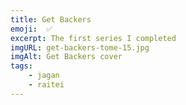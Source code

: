 ```yaml
---
title: Get Backers
emoji:  ✅
excerpt: The first series I completed
imgURL: get-backers-tome-15.jpg
imgAlt: Get Backers cover
tags: 
    - jagan
    - raitei
---
```


<script setup lang="ts">
import BlurryImage from '@components/BlurryImage.vue'

import { useData } from 'vitepress'

const {frontmatter} = useData();

</script>

<BlurryImage :srcUrl="frontmatter.imgURL" :alt="frontmatter.imgAlt" :width="250" :height="450" />
